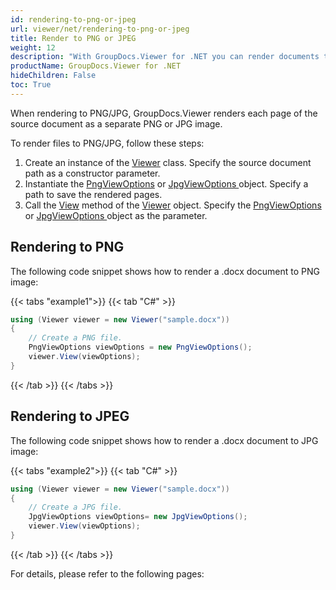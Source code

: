 ```yaml
---
id: rendering-to-png-or-jpeg
url: viewer/net/rendering-to-png-or-jpeg
title: Render to PNG or JPEG
weight: 12
description: "With GroupDocs.Viewer for .NET you can render documents to PNG and JPEG formats."
productName: GroupDocs.Viewer for .NET
hideChildren: False
toc: True
---
```

When rendering to PNG/JPG, GroupDocs.Viewer renders each page of the source document as a separate PNG or JPG image.

To render files to PNG/JPG, follow these steps:

1. Create an instance of the [Viewer](https://reference.groupdocs.com/net/viewer/groupdocs.viewer/viewer) class. Specify the source document path as a constructor parameter.
2. Instantiate the [PngViewOptions](https://reference.groupdocs.com/net/viewer/groupdocs.viewer.options/pngviewoptions) or [JpgViewOptions ](https://reference.groupdocs.com/net/viewer/groupdocs.viewer.options/jpgviewoptions) object. Specify a path to save the rendered  pages.
3. Call the [View](https://reference.groupdocs.com/net/viewer/groupdocs.viewer/viewer/methods/view) method of the [Viewer](https://reference.groupdocs.com/net/viewer/groupdocs.viewer/viewer) object. Specify the [PngViewOptions](https://reference.groupdocs.com/net/viewer/groupdocs.viewer.options/pngviewoptions) or [JpgViewOptions ](https://reference.groupdocs.com/net/viewer/groupdocs.viewer.options/jpgviewoptions) object as the parameter.

## Rendering to PNG

The following code snippet shows how to render a .docx document to PNG image:

{{< tabs "example1">}}
{{< tab "C#" >}}
```csharp
using (Viewer viewer = new Viewer("sample.docx"))
{
    // Create a PNG file.
    PngViewOptions viewOptions = new PngViewOptions();
    viewer.View(viewOptions);
}
```
{{< /tab >}}
{{< /tabs >}}

## Rendering to JPEG

The following code snippet shows how to render a .docx document to JPG image:

{{< tabs "example2">}}
{{< tab "C#" >}}
```csharp
using (Viewer viewer = new Viewer("sample.docx"))
{
    // Create a JPG file.
    JpgViewOptions viewOptions= new JpgViewOptions();                  
    viewer.View(viewOptions);
}
```
{{< /tab >}}
{{< /tabs >}}

For details, please refer to the following pages: